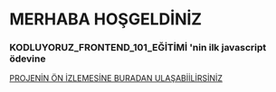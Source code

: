 
# MERHABA HOŞGELDİNİZ 
### KODLUYORUZ_FRONTEND_101_EĞİTİMİ 'nin ilk javascript ödevine
[PROJENİN ÖN İZLEMESİNE BURADAN ULAŞABİİLİRSİNİZ](https://)